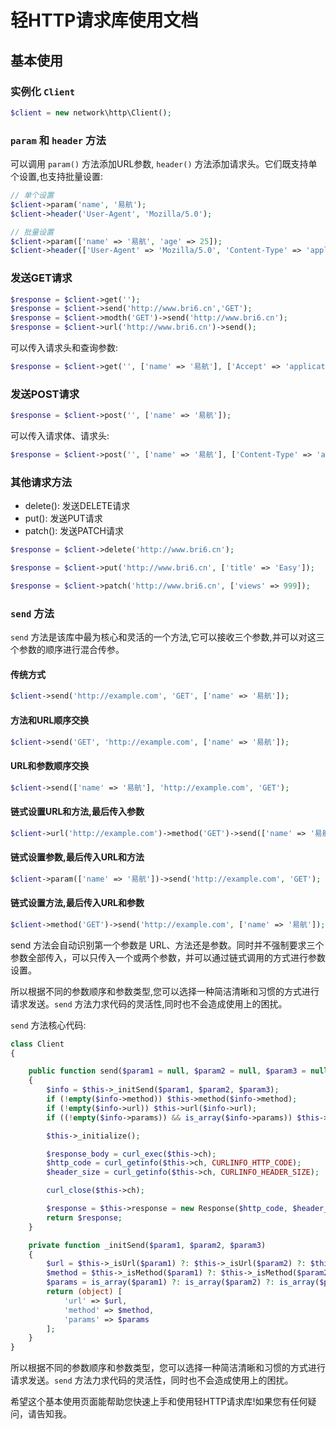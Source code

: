 # 轻HTTP请求库使用文档

## 基本使用

### 实例化 `Client`

```php
$client = new network\http\Client();
```

### `param` 和 `header` 方法  

可以调用 `param()` 方法添加URL参数, `header()` 方法添加请求头。它们既支持单个设置,也支持批量设置:

```php
// 单个设置
$client->param('name', '易航');  
$client->header('User-Agent', 'Mozilla/5.0');

// 批量设置
$client->param(['name' => '易航', 'age' => 25]);  
$client->header(['User-Agent' => 'Mozilla/5.0', 'Content-Type' => 'application/json']);
```

### 发送GET请求

```php
$response = $client->get('');
$response = $client->send('http://www.bri6.cn','GET');
$response = $client->modth('GET')->send('http://www.bri6.cn');
$response = $client->url('http://www.bri6.cn')->send();
```

可以传入请求头和查询参数:  

```php
$response = $client->get('', ['name' => '易航'], ['Accept' => 'application/json']);
```

### 发送POST请求

```php  
$response = $client->post('', ['name' => '易航']);  
```

可以传入请求体、请求头:

```php
$response = $client->post('', ['name' => '易航'], ['Content-Type' => 'application/x-www-form-urlencoded']);
```

### 其他请求方法

- delete(): 发送DELETE请求
- put(): 发送PUT请求
- patch(): 发送PATCH请求

```php
$response = $client->delete('http://www.bri6.cn');

$response = $client->put('http://www.bri6.cn', ['title' => 'Easy']);

$response = $client->patch('http://www.bri6.cn', ['views' => 999]);
```

### `send` 方法

`send` 方法是该库中最为核心和灵活的一个方法,它可以接收三个参数,并可以对这三个参数的顺序进行混合传参。

#### 传统方式

```php
$client->send('http://example.com', 'GET', ['name' => '易航']);
```

#### 方法和URL顺序交换

```php
$client->send('GET', 'http://example.com', ['name' => '易航']);
```

#### URL和参数顺序交换

```php
$client->send(['name' => '易航'], 'http://example.com', 'GET');
```

#### 链式设置URL和方法,最后传入参数

```php
$client->url('http://example.com')->method('GET')->send(['name' => '易航']);
```

#### 链式设置参数,最后传入URL和方法  

```php
$client->param(['name' => '易航'])->send('http://example.com', 'GET');
```

#### 链式设置方法,最后传入URL和参数  

```php
$client->method('GET')->send('http://example.com', ['name' => '易航']);
```

send 方法会自动识别第一个参数是 URL、方法还是参数。同时并不强制要求三个参数全部传入，可以只传入一个或两个参数，并可以通过链式调用的方式进行参数设置。

所以根据不同的参数顺序和参数类型,您可以选择一种简洁清晰和习惯的方式进行请求发送。`send` 方法力求代码的灵活性,同时也不会造成使用上的困扰。

`send` 方法核心代码:

```php
class Client
{

    public function send($param1 = null, $param2 = null, $param3 = null)
    {
        $info = $this->_initSend($param1, $param2, $param3);
        if (!empty($info->method)) $this->method($info->method);
        if (!empty($info->url)) $this->url($info->url);
        if ((!empty($info->params)) && is_array($info->params)) $this->param($info->params);

        $this->_initialize();

        $response_body = curl_exec($this->ch);
        $http_code = curl_getinfo($this->ch, CURLINFO_HTTP_CODE);
        $header_size = curl_getinfo($this->ch, CURLINFO_HEADER_SIZE);

        curl_close($this->ch); 

        $response = $this->response = new Response($http_code, $header_size, $response_body);
        return $response;
    }

    private function _initSend($param1, $param2, $param3)
    {
        $url = $this->_isUrl($param1) ?: $this->_isUrl($param2) ?: $this->_isUrl($param3);
        $method = $this->_isMethod($param1) ?: $this->_isMethod($param2) ?: $this->_isMethod($param3); 
        $params = is_array($param1) ?: is_array($param2) ?: is_array($param3);
        return (object) [
            'url' => $url,
            'method' => $method,
            'params' => $params
        ];
    }
}
```

所以根据不同的参数顺序和参数类型，您可以选择一种简洁清晰和习惯的方式进行请求发送。`send` 方法力求代码的灵活性，同时也不会造成使用上的困扰。

希望这个基本使用页面能帮助您快速上手和使用轻HTTP请求库!如果您有任何疑问，请告知我。